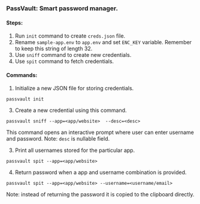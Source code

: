### PassVault: Smart password manager.

#### Steps:

1. Run `init` command to create `creds.json` file.
2. Rename `sample-app.env` to `app.env` and set `ENC_KEY` variable. Remember to keep this string of length 32.
3. Use `sniff` command to create new credentials.
4. Use `spit` command to fetch credentials.

#### Commands:

1. Initialize a new JSON file for storing credentials.
```
passvault init
```

3. Create a new credential using this command.

```
passvault sniff --app=<app/website>  --desc=<desc>
```

This command opens an interactive prompt where user can enter username and password.
Note: `desc` is nullable field.

3. Print all usernames stored for the particular app.

```
passvault spit --app=<app/website>
```

4. Return password when a app and username combination is provided.

```
passvault spit --app=<app/website> --username=<username/email>
```

Note: instead of returning the password it is copied to the clipboard directly.